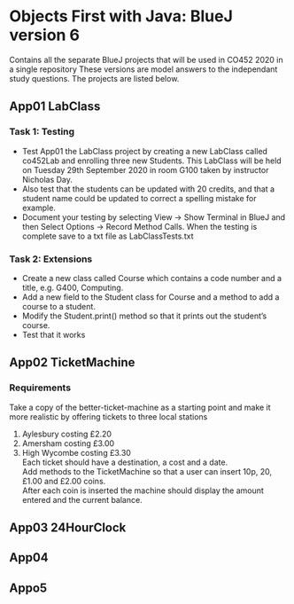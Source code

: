 # Objects First with Java: BlueJ version 6
Contains all the separate BlueJ projects that will be used in CO452 2020 in a single repository
These versions are model answers to the independant study questions.  The projects are listed below.
## App01 LabClass
### Task 1: Testing
* Test App01 the LabClass project by creating a new LabClass called co452Lab and enrolling three new Students.  This LabClass will be held on Tuesday 29th September 2020 in room G100 taken by instructor Nicholas Day.
* Also test that the students can be updated with 20 credits,  and that a student name could be updated to correct a spelling mistake for example. 
* Document your testing by selecting View ->  Show Terminal in BlueJ and then Select Options -> Record Method Calls.  When the testing is complete save to a txt file as LabClassTests.txt
### Task 2: Extensions
* Create a new class called Course which contains a code number and a title, e.g. G400, Computing.
* Add a new field to the Student class for Course and a method to add a course to a student.
* Modify the Student.print() method so that it prints out the student’s course.
* Test that it works
## App02 TicketMachine
### Requirements
Take a copy of the better-ticket-machine as a starting point and make it more realistic by offering tickets to three local stations
1. Aylesbury costing £2.20
2. Amersham costing £3.00
3. High Wycombe costing £3.30</br>
Each ticket should have a destination, a cost and a date.  
Add methods to the TicketMachine so that a user can insert 10p, 20, £1.00 and £2.00 coins.  
After each coin is inserted the machine should display the amount entered and the current balance.
## App03 24HourClock
## App04
## Appo5

